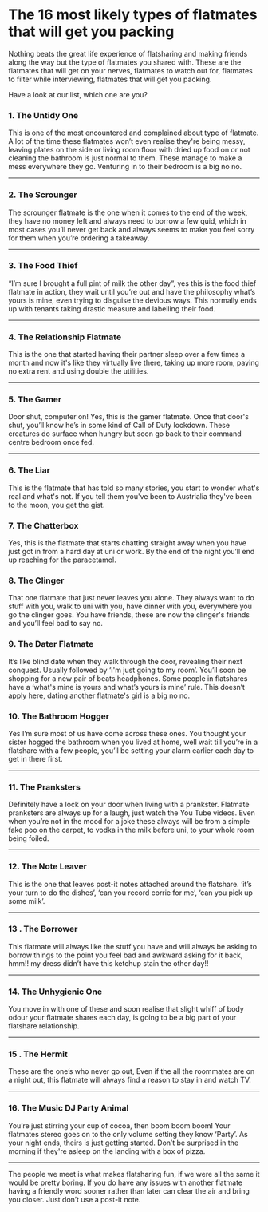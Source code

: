 The 16 most likely types of flatmates that will get you packing
===============================================================

Nothing beats the great life experience of flatsharing and making friends along
the way but the type of flatmates you shared with. These are the flatmates that
will get on your nerves, flatmates to watch out for, flatmates to filter while
interviewing, flatmates that will get you packing.

Have a look at our list, which one are you?

### 

### 1. The Untidy One

This is one of the most encountered and complained about type of flatmate. A lot
of the time these flatmates won’t even realise they're being messy, leaving
plates on the side or living room floor with dried up food on or not cleaning
the bathroom is just normal to them. These manage to make a mess everywhere they
go. Venturing in to their bedroom is a big no no.



---

### 2. The Scrounger

The scrounger flatmate is the one when it comes to the end of the week, they
have no money left and always need to borrow a few quid, which in most cases
you’ll never get back and always seems to make you feel sorry for them when
you’re ordering a takeaway.



---

### 

### 3. The Food Thief

“I’m sure I brought a full pint of milk the other day”, yes this is the food
thief flatmate in action, they wait until you’re out and have the philosophy
what’s yours is mine, even trying to disguise the devious ways. This normally
ends up with tenants taking drastic measure and labelling their food.



---

### 4. The Relationship Flatmate

This is the one that started having their partner sleep over a few times a month
and now it's like they virtually live there, taking up more room, paying no
extra rent and using double the utilities. 



---

### 

### 5. The Gamer

Door shut, computer on!  Yes, this is the gamer flatmate. Once that door's shut,
you’ll know he’s in some kind of Call of Duty lockdown. These creatures do
surface when hungry but soon go back to their command centre bedroom once fed.



---

### 6. The Liar

This is the flatmate that has told so many stories, you start to wonder what's
real and what's not. If you tell them you've been to Austrialia they've been to
the moon, you get the gist.

### 7. The Chatterbox

Yes, this is the flatmate that starts chatting straight away when you have just
got in from a hard day at uni or work. By the end of the night you’ll end up
reaching for the paracetamol.

### 8. The Clinger

That one flatmate that just never leaves you alone. They always want to do stuff
with you, walk to uni with you, have dinner with you, everywhere you go the
clinger goes. You have friends, these are now the clinger's friends and you’ll
feel bad to say no.

### 9. The Dater Flatmate

It’s like blind date when they walk through the door, revealing their next
conquest. Usually followed by ‘I'm just going to my room’. You’ll soon be
shopping for a new pair of beats headphones. Some people in flatshares have a
‘what's mine is yours and what’s yours is mine’ rule. This doesn’t apply here,
dating another flatmate's girl is a big no no.

### 10. The Bathroom Hogger

Yes I’m sure most of us have come across these ones. You thought your sister
hogged the bathroom when you lived at home, well wait till you’re in a flatshare
with a few people, you’ll be setting your alarm earlier each day to get in there
first.



---

### 

### 11. The Pranksters

Definitely have a lock on your door when living with a prankster. Flatmate
pranksters are always up for a laugh, just watch the You Tube videos. Even when
you’re not in the mood for a joke these always will be from a simple fake poo on
the carpet, to vodka in the milk before uni, to your whole room being foiled.



---

### 

### 12. The Note Leaver

This is the one that leaves post-it notes attached around the flatshare. ‘it’s
your turn to do the dishes’, ‘can you record corrie for me’, ‘can you pick up
some milk’.



---

### 

### 13 . The Borrower

This flatmate will always like the stuff you have and will always be asking to
borrow things to the point you feel bad and awkward asking for it back, hmm!! my
dress didn’t have this ketchup stain the other day!!



---

### 14. The Unhygienic One

You move in with one of these and soon realise that slight whiff of body odour
your flatmate shares each day, is going to be a big part of your
flatshare relationship.



---

### 15 . The Hermit

These are the one’s who never go out, Even if the all the roommates are on a
night out, this flatmate will always find a reason to stay in and watch TV.



---

### 

### 16. The Music DJ Party Animal

You’re just stirring your cup of cocoa, then boom boom boom! Your flatmates
stereo goes on to the only volume setting they know ‘Party’. As your night ends,
theirs is just getting started. Don’t be surprised in the morning if
they're asleep on the landing with a box of pizza.



---

The people we meet is what makes flatsharing fun, if we were all the same it
would be pretty boring. If you do have any issues with another flatmate having a
friendly word sooner rather than later can clear the air and bring you closer.
Just don’t use a post-it note.

